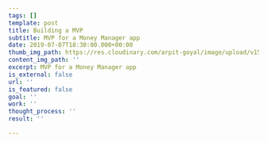 ```yaml
---
tags: []
template: post
title: Building a MVP
subtitle: MVP for a Money Manager app
date: 2019-07-07T18:30:00.000+00:00
thumb_img_path: https://res.cloudinary.com/arpit-goyal/image/upload/v1562772588/8.jpg
content_img_path: ''
excerpt: MVP for a Money Manager app
is_external: false
url: ''
is_featured: false
goal: ''
work: ''
thought_process: ''
result: ''

---
```

